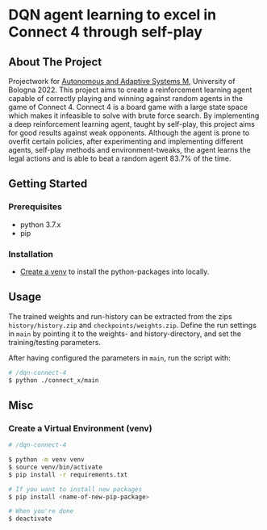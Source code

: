 # DQN agent learning to excel in Connect 4 through self-play

## About The Project

Projectwork for [Autonomous and Adaptive Systems M](https://www.unibo.it/en/teaching/course-unit-catalogue/course-unit/2021/477337), University of Bologna 2022. This project aims to create a reinforcement learning agent capable of correctly playing and winning against random agents in the game of Connect 4. Connect 4 is a board game with a large state space which makes it infeasible to solve with brute force search. By implementing a deep reinforcement learning agent, taught by self-play, this project aims for good results against weak opponents. Although the agent is prone to overfit certain policies, after experimenting and implementing different agents, self-play methods and environment-tweaks, the agent learns the legal actions and is able to beat a random agent 83.7% of the time.

## Getting Started

### Prerequisites

- python 3.7.x
- pip

### Installation

- [Create a venv](#create-a-virtual-environment-venv) to install the python-packages into locally.

## Usage

The trained weights and run-history can be extracted from the zips `history/history.zip` and `checkpoints/weights.zip`.
Define the run settings in `main` by pointing it to the weights- and history-directory, and set the training/testing parameters.

After having configured the parameters in `main`, run the script with:
```sh
# /dqn-connect-4
$ python ./connect_x/main
```

## Misc

### Create a Virtual Environment (venv)

```bash
# /dqn-connect-4

$ python -m venv venv
$ source venv/bin/activate
$ pip install -r requirements.txt

# If you want to install new packages
$ pip install <name-of-new-pip-package>

# When you're done
$ deactivate
```
